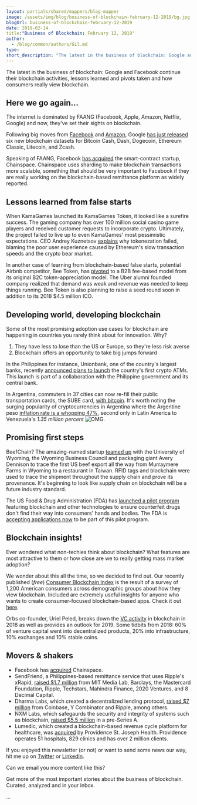 ```yaml
---
layout: partials/shared/mappers/blog-mapper
image: /assets/img/blog/business-of-blockchain-february-12-2019/bg.jpg
blogUrl: business-of-blockchain-february-12-2019
date: 2019-02-14
title:"Business of Blockchain: February 12, 2019"
author:
  - /blog/common/authors/Gil.md
type:
short_description: "The latest in the business of blockchain: Google and Facebook continue their blockchain activities, lessons learned and pivots taken and how consumers really view blockchain."
---
```


The latest in the business of blockchain: Google and Facebook continue their blockchain activities, lessons learned and pivots taken and how consumers really view blockchain.

## Here we go again...

The internet is dominated by FAANG (Facebook, Apple, Amazon, Netflix, Google) and now, they've set their sights on blockchain.

Following big moves from [Facebook](https://www.bloomberg.com/news/articles/2018-12-21/facebook-is-said-to-develop-stablecoin-for-whatsapp-transfers) and [Amazon](https://www.coindesk.com/amazon-announces-blockchain-builder-service), Google [has just released](https://www.newsbtc.com/2019/02/07/google-enters-crypto-and-blockchain-search-business-with-new-tools/) six new blockchain datasets for Bitcoin Cash, Dash, Dogecoin, Ethereum Classic, Litecoin, and Zcash.

Speaking of FAANG, Facebook [has acquired](https://cheddar.com/media/facebook-blockchain-acquisition-chainspace) the smart-contract startup, Chainspace. Chainspace uses sharding to make blockchain transactions more scalable, something that should be very important to Facebook if they are really working on the blockchain-based remittance platform as widely reported.

## Lessons learned from false starts

When KamaGames launched its KamaGames Token, it looked like a surefire success. The gaming company has over 100 million social casino game players and received customer requests to incorporate crypto. Ultimately, the project failed to live up to even KamaGames' most pessimistic expectations. CEO Andrey Kuznetsov [explains](https://venturebeat.com/2019/02/08/what-kamagames-learned-from-its-failed-cryptocurrency-experiment/) why tokenezation failed, blaming the poor user experience caused by Ethereum's slow transaction speeds and the crypto bear market.

In another case of learning from blockchain-based false starts, potential Airbnb competitor, Bee Token, has [pivoted](https://www.coindesk.com/decentralized-airbnb-starts-charging-fees-as-ico-model-falters) to a B2B fee-based model from its original B2C token-appreciation model. The Uber alumni founded company realized that demand was weak and revenue was needed to keep things running. Bee Token is also planning to raise a seed round soon in addition to its 2018 $4.5 million ICO.

## Developing world, developing blockchain

Some of the most promising adoption use cases for blockchain are happening in countries you rarely think about for innovation. Why?

1. They have less to lose than the US or Europe, so they're less risk averse
2. Blockchain offers an opportunity to take big jumps forward

In the Philippines for instance, Unionbank, one of the country's largest banks, recently [announced plans to launch](https://news.bitcoin.com/union-bank-philippines-cryptocurrency-atm/) the country's first crypto ATMs. This launch is part of a collaboration with the Philippine government and its central bank.

In Argentina, commuters in 37 cities can now re-fill their public transportation cards, the SUBE card, [with bitcoin](https://bitcoinist.com/argentina-transport-sube-bitcoin/). It's worth noting the surging popularity of cryptocurrencies in Argentina where the Argentine peso [inflation rate is a whopping 47%](https://www.france24.com/en/20190115-argentina-ends-2018-with-second-highest-inflation-latin-america), second only in Latin America to Venezuela's _1.35 million percent_ ![OMG](/assets/img/blog/business-of-blockchain-february-12-2019/face-screaming-in-fear_1f6311.png).

## Promising first steps

BeefChain? The amazing-named startup [teamed up](https://www.beefmagazine.com/exports/first-us-beef-shipment-traced-through-blockchain-taiwan) with the University of Wyoming, the Wyoming Business Council and packaging giant Avery Dennison to trace the first US beef export all the way from Murraymere Farms in Wyoming to a restaurant in Taiwan. RFID tags and blockchain were used to trace the shipment throughout the supply chain and prove its provenance. It's beginning to look like supply chain on blockchain will be a future industry standard.

The US Food & Drug Administration (FDA) has [launched a pilot program](https://www.engadget.com/2019/02/10/fda-pilot-may-use-blockchain-to-track-drug-supply/) featuring blockchain and other technologies to ensure counterfeit drugs don't find their way into consumers' hands and bodies. The FDA is [accepting applications now](https://www.federalregister.gov/documents/2019/02/08/2019-01561/pilot-project-program-under-the-drug-supply-chain-security-act-program-announcement) to be part of this pilot program.

## Blockchain insights!

Ever wondered what non-techies think about blockchain? What features are most attractive to them or how close are we to really getting mass market adoption?

We wonder about this all the time, so we decided to find out. Our recently published (_free_) [Consumer Blockchain Index](https://medium.com/orbs-network/the-consumer-blockchain-index-138523a09d5c) is the result of a survey of 1,200 American consumers across demographic groups about how they view blockchain. Included are extremely useful insights for anyone who wants to create consumer-focused blockchain-based apps. Check it out [here](https://medium.com/orbs-network/the-consumer-blockchain-index-138523a09d5c).

Orbs co-founder, Uriel Peled, breaks down the [VC activity](https://about.crunchbase.com/blog/blockchain-in-2019/) in blockchain in 2018 as well as provides an outlook for 2019. Some tidbits from 2018: 60% of venture capital went into decentralized products, 20% into infrastructure, 10% exchanges and 10% stable coins.

## Movers & shakers

- Facebook has [acquired](https://cheddar.com/media/facebook-blockchain-acquisition-chainspace) Chainspace.
- SendFriend, a Philippines-based remittance service that uses Ripple's xRapid, [raised $1.7 million](https://www.marketwatch.com/press-release/sendfriend-next-generation-remittance-company-announces-17m-in-capital-from-8-decimal-capital-techstars-2020-ventures-barclays-mit-media-lab-2019-02-11) from MIT Media Lab, Barclays, the Mastercard Foundation, Ripple, Techstars, Mahindra Finance, 2020 Ventures, and 8 Decimal Capital.
- Dharma Labs, which created a decentralized lending protocol, [raised $7 million](https://www.coindesk.com/dharma-labs-raises-7-million-from-green-visor-coinbase-and-polychain) from Coinbase, Y Combinator and Ripple, among others.
- NXM Labs, which safegaurds the security and integrity of systems such as blockchain, [raised $5.5 million](https://www.prnewswire.com/news-releases/nxm-labs-completes-5-5-million-pre-series-a-financing-to-commercialize-revolutionary-autonomous-security-and-data-integrity-platform-300790495.html?tc=eml_cleartime) in a pre-Series A.
- Lumedic, which created a blockchain-based revenue cycle platform for healthcare, was [acquired](https://xconomy.com/seattle/2019/02/11/providence-st-joseph-acquires-seattle-blockchain-startup-lumedic/) by Providence St. Joseph Health. Providence operates 51 hospitals, 829 clinics and has over 2 million clients.

If you enjoyed this newsletter (or not) or want to send some news our way, hit me up on [Twitter](https://twitter.com/billyattar) or [LinkedIn](https://www.linkedin.com/in/billyattar/).

Can we email you more content like this?

Get more of the most important stories about the business of blockchain. Curated, analyzed and in your inbox.

...
